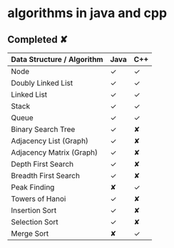 # algorithms in java and cpp

## Completed ✘

| Data Structure / Algorithm | Java | C++ |
|----------------------------|------|-----|
| Node                       | ✓    | ✓   |
| Doubly Linked List         | ✓    | ✓   |
| Linked List                | ✓    | ✓   |
| Stack                      | ✓    | ✓   |
| Queue                      | ✓    | ✓   |
| Binary Search Tree         | ✓    | ✘   |
| Adjacency List (Graph)     | ✓    | ✘   |
| Adjacency Matrix (Graph)   | ✓    | ✘   |
| Depth First Search         | ✓    | ✘   |
| Breadth First Search       | ✓    | ✘   |
| Peak Finding               | ✘    | ✓   |
| Towers of Hanoi            | ✓    | ✘   |
| Insertion Sort             | ✓    | ✘   |
| Selection Sort             | ✓    | ✘   |
| Merge Sort                 | ✘    | ✓   |
